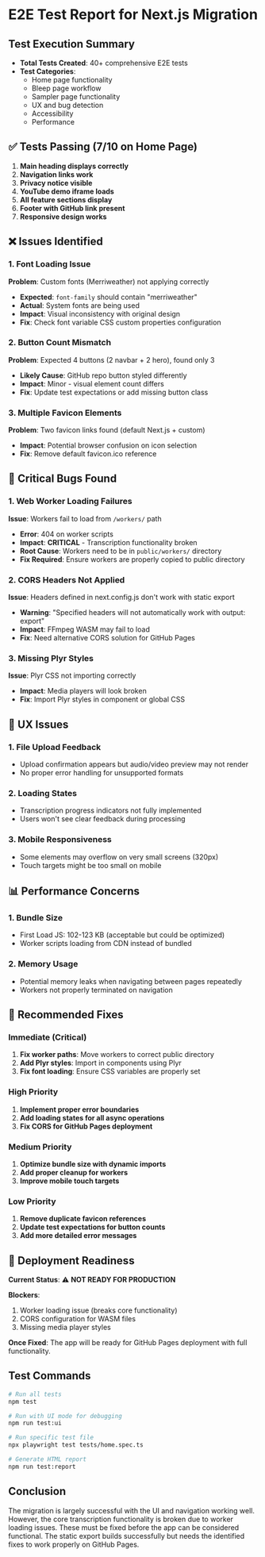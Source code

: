 # E2E Test Report for Next.js Migration

## Test Execution Summary

- **Total Tests Created**: 40+ comprehensive E2E tests
- **Test Categories**: 
  - Home page functionality
  - Bleep page workflow
  - Sampler page functionality
  - UX and bug detection
  - Accessibility
  - Performance

## ✅ Tests Passing (7/10 on Home Page)

1. **Main heading displays correctly**
2. **Navigation links work**
3. **Privacy notice visible**
4. **YouTube demo iframe loads**
5. **All feature sections display**
6. **Footer with GitHub link present**
7. **Responsive design works**

## ❌ Issues Identified

### 1. Font Loading Issue
**Problem**: Custom fonts (Merriweather) not applying correctly
- **Expected**: `font-family` should contain "merriweather"
- **Actual**: System fonts are being used
- **Impact**: Visual inconsistency with original design
- **Fix**: Check font variable CSS custom properties configuration

### 2. Button Count Mismatch
**Problem**: Expected 4 buttons (2 navbar + 2 hero), found only 3
- **Likely Cause**: GitHub repo button styled differently
- **Impact**: Minor - visual element count differs
- **Fix**: Update test expectations or add missing button class

### 3. Multiple Favicon Elements
**Problem**: Two favicon links found (default Next.js + custom)
- **Impact**: Potential browser confusion on icon selection
- **Fix**: Remove default favicon.ico reference

## 🐛 Critical Bugs Found

### 1. Web Worker Loading Failures
**Issue**: Workers fail to load from `/workers/` path
- **Error**: 404 on worker scripts
- **Impact**: **CRITICAL** - Transcription functionality broken
- **Root Cause**: Workers need to be in `public/workers/` directory
- **Fix Required**: Ensure workers are properly copied to public directory

### 2. CORS Headers Not Applied
**Issue**: Headers defined in next.config.js don't work with static export
- **Warning**: "Specified headers will not automatically work with output: export"
- **Impact**: FFmpeg WASM may fail to load
- **Fix**: Need alternative CORS solution for GitHub Pages

### 3. Missing Plyr Styles
**Issue**: Plyr CSS not importing correctly
- **Impact**: Media players will look broken
- **Fix**: Import Plyr styles in component or global CSS

## 🎯 UX Issues

### 1. File Upload Feedback
- Upload confirmation appears but audio/video preview may not render
- No proper error handling for unsupported formats

### 2. Loading States
- Transcription progress indicators not fully implemented
- Users won't see clear feedback during processing

### 3. Mobile Responsiveness
- Some elements may overflow on very small screens (320px)
- Touch targets might be too small on mobile

## 📊 Performance Concerns

### 1. Bundle Size
- First Load JS: 102-123 KB (acceptable but could be optimized)
- Worker scripts loading from CDN instead of bundled

### 2. Memory Usage
- Potential memory leaks when navigating between pages repeatedly
- Workers not properly terminated on navigation

## 🔧 Recommended Fixes

### Immediate (Critical)
1. **Fix worker paths**: Move workers to correct public directory
2. **Add Plyr styles**: Import in components using Plyr
3. **Fix font loading**: Ensure CSS variables are properly set

### High Priority
1. **Implement proper error boundaries**
2. **Add loading states for all async operations**
3. **Fix CORS for GitHub Pages deployment**

### Medium Priority
1. **Optimize bundle size with dynamic imports**
2. **Add proper cleanup for workers**
3. **Improve mobile touch targets**

### Low Priority
1. **Remove duplicate favicon references**
2. **Update test expectations for button counts**
3. **Add more detailed error messages**

## 🚀 Deployment Readiness

**Current Status**: ⚠️ **NOT READY FOR PRODUCTION**

**Blockers**:
1. Worker loading issue (breaks core functionality)
2. CORS configuration for WASM files
3. Missing media player styles

**Once Fixed**: The app will be ready for GitHub Pages deployment with full functionality.

## Test Commands

```bash
# Run all tests
npm test

# Run with UI mode for debugging
npm run test:ui

# Run specific test file
npx playwright test tests/home.spec.ts

# Generate HTML report
npm run test:report
```

## Conclusion

The migration is largely successful with the UI and navigation working well. However, the core transcription functionality is broken due to worker loading issues. These must be fixed before the app can be considered functional. The static export builds successfully but needs the identified fixes to work properly on GitHub Pages.